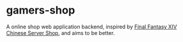 # gamers-shop

A online shop web application backend, inspired by [Final Fantasy XIV Chinese Server Shop](https://qu.sdo.com/tools-shop?merchantId=1), and aims to be better.
